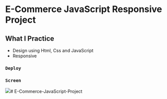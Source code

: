 # E-Commerce JavaScript Responsive Project

## What I Practice
- Design using Html, Css and JavaScript
- Responsive

### `Deploy`



### `Screen`

![](Ecommerce.gif)# E-Commerce-JavaScript-Project
